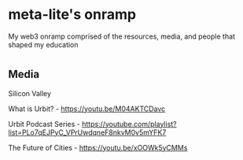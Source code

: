 # meta-lite's onramp
My web3 onramp comprised of the resources, media, and people that shaped my education

# 
## Media
Silicon Valley

What is Urbit? - https://youtu.be/M04AKTCDavc

Urbit Podcast Series - https://youtube.com/playlist?list=PLo7qEJPyC_VPrUwdqneF8nkvM0v5mYFK7

The Future of Cities - https://youtu.be/xOOWk5yCMMs
